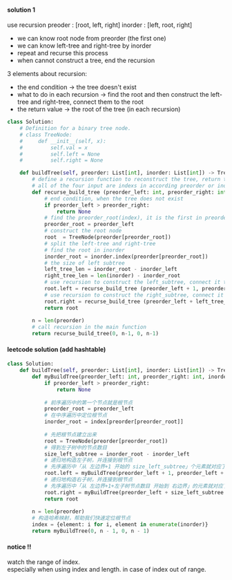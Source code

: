 #### solution 1
use recursion
preoder : [root, left, right]
inorder : [left, root, right]
- we can know root node from preorder (the first one)
- we can know left-tree and right-tree by inorder
- repeat and recurse this process
- when cannot construct a tree, end the recursion 

3 elements about recursion:
- the end condition -> the tree doesn't exist
- what to do in each recursion -> find the root and then construct the left-tree and right-tree, connect them to the root
- the return value -> the root of the tree (in each recursion)
  
```python
class Solution:
    # Definition for a binary tree node.
    # class TreeNode:
    #     def __init__(self, x):
    #         self.val = x
    #         self.left = None
    #         self.right = None

    def buildTree(self, preorder: List[int], inorder: List[int]) -> TreeNode:
        # define a recursion function to reconstruct the tree, return the root of the constructed tree
        # all of the four input are indexs in according preorder or inorder list
        def recurse_build_tree (preorder_left: int, preorder_right: int, inorder_left: int, inorder_right: int) -> TreeNode:
            # end condition, when the tree does not exist
            if preorder_left > preorder_right:
                return None
            # find the preorder_root(index), it is the first in preorder 
            preorder_root = preorder_left
            # construct the root node
            root  = TreeNode(preorder[preorder_root])
            # split the left-tree and right-tree
            # find the root in inorder
            inorder_root = inorder.index(preorder[preorder_root])
            # the size of left subtree
            left_tree_len = inorder_root - inorder_left 
            right_tree_len = len(inorder) - inorder_root
            # use recursion to construct the left_subtree, connect it to root
            root.left = recurse_build_tree (preorder_left + 1, preorder_left + left_tree_len, inorder_left, inorder_left + left_tree_len)
            # use recursion to construct the right_subtree, connect it to root
            root.right = recurse_build_tree (preorder_left + left_tree_len + 1, preorder_right, inorder_root + 1, inorder_right)
            return root
    
        n = len(preorder)
        # call recursion in the main function
        return recurse_build_tree(0, n-1, 0, n-1)
```

#### leetcode solution (add hashtable)
```python
class Solution:
    def buildTree(self, preorder: List[int], inorder: List[int]) -> TreeNode:
        def myBuildTree(preorder_left: int, preorder_right: int, inorder_left: int, inorder_right: int):
            if preorder_left > preorder_right:
                return None
            
            # 前序遍历中的第一个节点就是根节点
            preorder_root = preorder_left
            # 在中序遍历中定位根节点
            inorder_root = index[preorder[preorder_root]]
            
            # 先把根节点建立出来
            root = TreeNode(preorder[preorder_root])
            # 得到左子树中的节点数目
            size_left_subtree = inorder_root - inorder_left
            # 递归地构造左子树，并连接到根节点
            # 先序遍历中「从 左边界+1 开始的 size_left_subtree」个元素就对应了中序遍历中「从 左边界 开始到 根节点定位-1」的元素
            root.left = myBuildTree(preorder_left + 1, preorder_left + size_left_subtree, inorder_left, inorder_root - 1)
            # 递归地构造右子树，并连接到根节点
            # 先序遍历中「从 左边界+1+左子树节点数目 开始到 右边界」的元素就对应了中序遍历中「从 根节点定位+1 到 右边界」的元素
            root.right = myBuildTree(preorder_left + size_left_subtree + 1, preorder_right, inorder_root + 1, inorder_right)
            return root
        
        n = len(preorder)
        # 构造哈希映射，帮助我们快速定位根节点
        index = {element: i for i, element in enumerate(inorder)}
        return myBuildTree(0, n - 1, 0, n - 1)
```

#### notice !!
watch the range of index.  
especially when using index and length.
in case of index out of range.